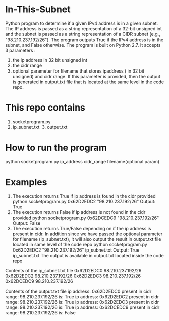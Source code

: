 # In-This-Subnet
Python program to determine if a given IPv4 address is in a given subnet.
The IP address is passed as a string representation of a 32-bit unsigned int and the subnet is passed as a string representation of a CIDR subnet (e.g., "98.210.237.192/26"). The program outputs True if the IPv4 address is in the subnet, and False otherwise. 
The program is built on Python 2.7. It accepts 3 parameters :
1. the ip address in 32 bit unsigned int
2. the cidr  range
3. optional parameter for filename that stores ipaddress ( in 32 bit unsigned) and cidr range. If this parameter is provided, then the output is generated in output.txt file that is located at the same level in the code repo.
# This repo contains 
  1. socketprogram.py
  2. ip_subnet.txt
  3. output.txt  
# How to run the program
  python socketprogram.py ip_address cidr_range filename(optional param)

# Examples
1. The execution returns True if ip address is found in the cidr provided
               python socketprogram.py 0x62D2EDC2 "98.210.237.192/26"
               Output: True
2. The  execution returns False if ip address is not found in the cidr provided
              python socketprogram.py 0x62DCEDC9 "98.210.237.192/26"
              Output: False
3. The  execution returns True/False depending on if the ip address is present in cidr. In addition since we have passed the optional parameter for filename (ip_subnet.txt), it will also output the result in output.txt file located in same level of the code repo
              python socketprogram.py 0x62D2EDC2 "98.210.237.192/26" ip_subnet.txt
              Output: True
              ip_subnet.txt
The output is available in output.txt located inside the code repo

Contents of the ip_subnet.txt file
0x62D2EDC0 98.210.237.192/26
0x62D2EDC2 98.210.237.192/26
0x62D2EDC3 98.210.237.192/26
0x62DCEDC9 98.210.237.192/26

Contents of the output.txt file
ip address: 0x62D2EDC0 present in cidr range: 98.210.237.192/26
 is: True
ip address: 0x62D2EDC2 present in cidr range: 98.210.237.192/26
 is: True
ip address: 0x62D2EDC3 present in cidr range: 98.210.237.192/26
 is: True
ip address: 0x62DCEDC9 present in cidr range: 98.210.237.192/26 is: False
